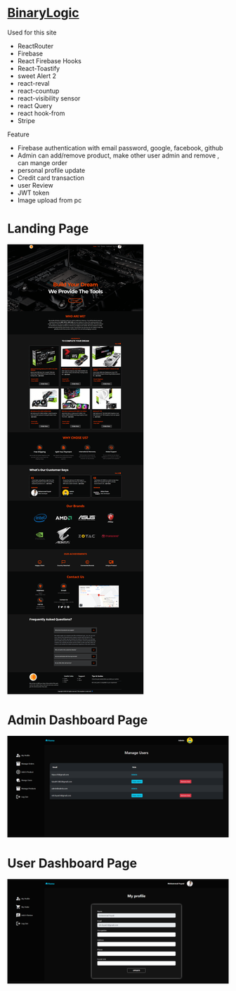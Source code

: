 <a href=""><h1>BinaryLogic</h1></a>
<p>Used for this site </p>
<ul>
<li>  ReactRouter 
<li>  Firebase
<li> React Firebase Hooks
<li>  React-Toastify
<li>  sweet Alert 2
<li>  react-reval
<li> react-countup
<li>  react-visibility sensor
<li>  react Query
<li>  react  hook-from
<li>  Stripe
</ul>

<p>Feature</p>
<ul>
<li>  Firebase authentication  with email password, google, facebook, github
<li>  Admin can add/remove  product, make other user admin and remove , can mange order
<li>  personal profile  update
<li>  Credit card  transaction
<li>  user Review
<li>  JWT token 
<li>  Image upload from pc
</ul>
<h1>Landing  Page</h1>
<img src='/src/resource/ss.png'>
<h1>Admin Dashboard  Page</h1>
<img src='/src/resource/admin_dashbord.png'>
<h1>User Dashboard  Page</h1>
<img src='/src/resource/use_dash.png'>
